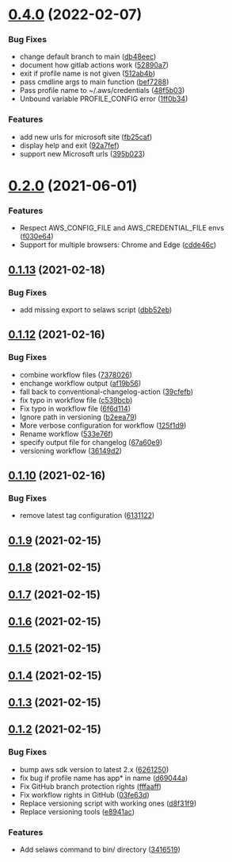 # [0.4.0](https://github.com/s-group-dev/ad-aws-login/compare/v0.2.0...v0.4.0) (2022-02-07)


### Bug Fixes

* change default branch to main ([db48eec](https://github.com/s-group-dev/ad-aws-login/commit/db48eecf2ae2e5ee359c65c812b99eb3999d7c6b))
* document how gitlab actions work ([52890a7](https://github.com/s-group-dev/ad-aws-login/commit/52890a7e93fe74027318f2a517c95fbe3da566d8))
* exit if profile name is not given ([512ab4b](https://github.com/s-group-dev/ad-aws-login/commit/512ab4b2e20fad90346749a3bdd1e562bb600154))
* pass cmdline args to main function ([bef7288](https://github.com/s-group-dev/ad-aws-login/commit/bef7288f3705abf3749d923b407f4ab3cd58275e))
* Pass profile name to ~/.aws/credentials ([48f5b03](https://github.com/s-group-dev/ad-aws-login/commit/48f5b03da04048355d501bb4c905814ea1109590))
* Unbound variable PROFILE_CONFIG error ([1ff0b34](https://github.com/s-group-dev/ad-aws-login/commit/1ff0b340620861353b22b9ebe72e3f5df0d4e465))


### Features

* add new urls for microsoft site ([fb25caf](https://github.com/s-group-dev/ad-aws-login/commit/fb25caf022897c9da666cc3f2900db91d4867145))
* display help and exit ([92a7fef](https://github.com/s-group-dev/ad-aws-login/commit/92a7fefa6ef61abf64e1bc6ffadf5c333cd9c950))
* support new Microsoft urls ([395b023](https://github.com/s-group-dev/ad-aws-login/commit/395b0239d6add200b52ce1e7b6e16f7fbbb8744e))



# [0.2.0](https://github.com/s-group-dev/ad-aws-login/compare/v0.1.13...v0.2.0) (2021-06-01)


### Features

* Respect AWS_CONFIG_FILE and AWS_CREDENTIAL_FILE envs ([f030e64](https://github.com/s-group-dev/ad-aws-login/commit/f030e649c9eed18a18a8d1616d89bfac715a2f10))
* Support for multiple browsers: Chrome and Edge ([cdde46c](https://github.com/s-group-dev/ad-aws-login/commit/cdde46cc825e086b7be555a7eda6ae463ff0449a))



## [0.1.13](https://github.com/s-group-dev/ad-aws-login/compare/v0.1.12...v0.1.13) (2021-02-18)


### Bug Fixes

* add missing export to selaws script ([dbb52eb](https://github.com/s-group-dev/ad-aws-login/commit/dbb52eb34cdf99f8e85203501a59d9a49317ac3d))



## [0.1.12](https://github.com/s-group-dev/ad-aws-login/compare/v0.1.10...v0.1.12) (2021-02-16)


### Bug Fixes

* combine workflow files ([7378026](https://github.com/s-group-dev/ad-aws-login/commit/7378026348fa789e7167fc5afae57d1d5a6a2872))
* enchange workflow output ([af19b56](https://github.com/s-group-dev/ad-aws-login/commit/af19b56eed6bc73ddb578a1027f28e9d56a788a1))
* fall back to conventional-changelog-action ([39cfefb](https://github.com/s-group-dev/ad-aws-login/commit/39cfefb15f22a26b9af5cc925c399ec92f9a1fc8))
* fix typo in workflow file ([c539bcb](https://github.com/s-group-dev/ad-aws-login/commit/c539bcb20dfb8bb079918597688e0a4ecf642a63))
* Fix typo in workflow file ([6f6d114](https://github.com/s-group-dev/ad-aws-login/commit/6f6d1147b8617142b0738bc546ea1bec2adeb543))
* Ignore path in versioning ([b2eea79](https://github.com/s-group-dev/ad-aws-login/commit/b2eea7908b8913427364c62a0bbfd9794163802f))
* More verbose configuration for workflow ([125f1d9](https://github.com/s-group-dev/ad-aws-login/commit/125f1d92587f01ca7edf794e96f57564a13d3021))
* Rename workflow ([533e76f](https://github.com/s-group-dev/ad-aws-login/commit/533e76f2ca1a1f75535545944b722128ff41b8c1))
* specify output file for changelog ([67a60e9](https://github.com/s-group-dev/ad-aws-login/commit/67a60e95809da605e95110cddf2e30f8cdcd88ff))
* versioning workflow ([36149d2](https://github.com/s-group-dev/ad-aws-login/commit/36149d22f8ff612511be10e1722a24d5d8e37a4e))



## [0.1.10](https://github.com/s-group-dev/ad-aws-login/compare/v0.1.9...v0.1.10) (2021-02-16)


### Bug Fixes

* remove latest tag configuration ([6131122](https://github.com/s-group-dev/ad-aws-login/commit/61311225a3ec682e3dd328803d7d7591d86ccc27))



## [0.1.9](https://github.com/s-group-dev/ad-aws-login/compare/v0.1.8...v0.1.9) (2021-02-15)



## [0.1.8](https://github.com/s-group-dev/ad-aws-login/compare/v0.1.7...v0.1.8) (2021-02-15)



## [0.1.7](https://github.com/s-group-dev/ad-aws-login/compare/v0.1.6...v0.1.7) (2021-02-15)



## [0.1.6](https://github.com/s-group-dev/ad-aws-login/compare/v0.1.5...v0.1.6) (2021-02-15)



## [0.1.5](https://github.com/s-group-dev/ad-aws-login/compare/v0.1.4...v0.1.5) (2021-02-15)



## [0.1.4](https://github.com/s-group-dev/ad-aws-login/compare/v0.1.3...v0.1.4) (2021-02-15)



## [0.1.3](https://github.com/s-group-dev/ad-aws-login/compare/v0.1.2...v0.1.3) (2021-02-15)



## [0.1.2](https://github.com/s-group-dev/ad-aws-login/compare/3416519353fd42801322fdeafd6db18961067370...v0.1.2) (2021-02-15)


### Bug Fixes

* bump aws sdk version to latest 2.x ([6261250](https://github.com/s-group-dev/ad-aws-login/commit/6261250fd4dd19e7d5d0e66f5b10781b37b4cd78))
* fix bug if profile name has app* in name ([d69044a](https://github.com/s-group-dev/ad-aws-login/commit/d69044a9ffc401fb5df48dce98c40fe16d05461a))
* Fix GitHub branch protection rights ([fffaaff](https://github.com/s-group-dev/ad-aws-login/commit/fffaaff62a1da9f44d20f33a7c0b8f62b8be5d5e))
* Fix workflow rights in GitHub ([03fe63d](https://github.com/s-group-dev/ad-aws-login/commit/03fe63dec408cd58e0f5a21524cb3eae7e4ea99d))
* Replace versioning script with working ones ([d8f31f9](https://github.com/s-group-dev/ad-aws-login/commit/d8f31f9338bd9dff995f0c0053397797a2a48451))
* Replace versioning tools ([e8941ac](https://github.com/s-group-dev/ad-aws-login/commit/e8941ac8c111fb23c9f4e4f521af7120179a7abb))


### Features

* Add selaws command to bin/ directory ([3416519](https://github.com/s-group-dev/ad-aws-login/commit/3416519353fd42801322fdeafd6db18961067370))



